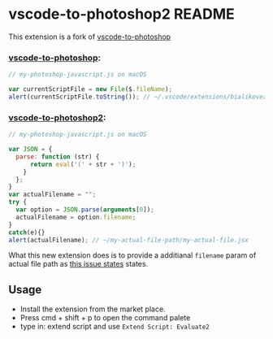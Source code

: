 # vscode-to-photoshop2 README

This extension is a fork of [vscode-to-photoshop](https://github.com/bialikover/vscode-to-photoshop)


### [vscode-to-photoshop](https://github.com/bialikover/vscode-to-photoshop):

```js
// my-photoshop-javascript.js on macOS

var currentScriptFile = new File($.fileName);
alert(currentScriptFile.toString()); // ~/.vscode/extensions/bialikover.vscode-to-photoshop-0.0.3/out/src/tmp_file.jsx
```

### [vscode-to-photoshop2](https://github.com/edwardfxiao/vscode-to-photoshop2):
```js
// my-photoshop-javascript.js on macOS

var JSON = {
  parse: function (str) {
      return eval('(' + str + ')');
    }
  };
}
var actualFilename = "";
try {
  var option = JSON.parse(arguments[0]);
  actualFilename = option.filename;
}
catch(e){}
alert(actualFilename); // ~/my-actual-file-path/my-actual-file.jsx
```



What this new extension does is to provide a additianal `filename` param of actual file path as [this issue states](https://github.com/bialikover/vscode-to-photoshop/issues/3) states.

## Usage
- Install the extension from the market place.
- Press cmd + shift + p to open the command palete
- type in: extend script and use `Extend Script: Evaluate2`
